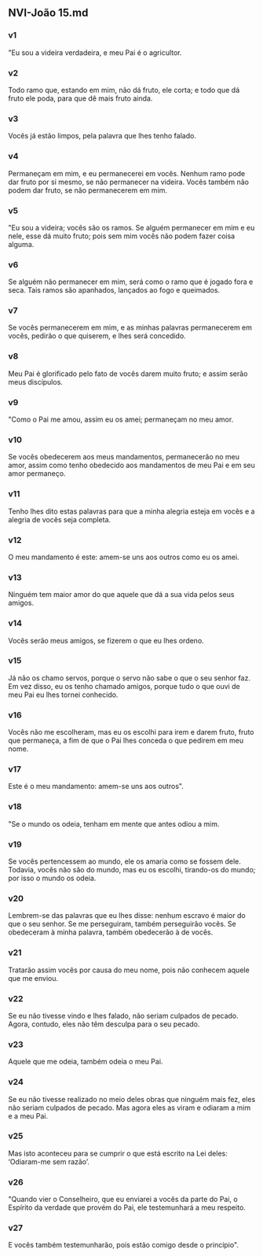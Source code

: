 ## NVI-João 15.md
### v1
 "Eu sou a videira verdadeira, e meu Pai é o agricultor.
### v2
 Todo ramo que, estando em mim, não dá fruto, ele corta; e todo que dá fruto ele poda, para que dê mais fruto ainda.
### v3
 Vocês já estão limpos, pela palavra que lhes tenho falado.
### v4
 Permaneçam em mim, e eu permanecerei em vocês. Nenhum ramo pode dar fruto por si mesmo, se não permanecer na videira. Vocês também não podem dar fruto, se não permanecerem em mim.
### v5
 "Eu sou a videira; vocês são os ramos. Se alguém permanecer em mim e eu nele, esse dá muito fruto; pois sem mim vocês não podem fazer coisa alguma.
### v6
 Se alguém não permanecer em mim, será como o ramo que é jogado fora e seca. Tais ramos são apanhados, lançados ao fogo e queimados.
### v7
 Se vocês permanecerem em mim, e as minhas palavras permanecerem em vocês, pedirão o que quiserem, e lhes será concedido.
### v8
 Meu Pai é glorificado pelo fato de vocês darem muito fruto; e assim serão meus discípulos.
### v9
 "Como o Pai me amou, assim eu os amei; permaneçam no meu amor.
### v10
 Se vocês obedecerem aos meus mandamentos, permanecerão no meu amor, assim como tenho obedecido aos mandamentos de meu Pai e em seu amor permaneço.
### v11
 Tenho lhes dito estas palavras para que a minha alegria esteja em vocês e a alegria de vocês seja completa.
### v12
 O meu mandamento é este: amem-se uns aos outros como eu os amei.
### v13
 Ninguém tem maior amor do que aquele que dá a sua vida pelos seus amigos.
### v14
 Vocês serão meus amigos, se fizerem o que eu lhes ordeno.
### v15
 Já não os chamo servos, porque o servo não sabe o que o seu senhor faz. Em vez disso, eu os tenho chamado amigos, porque tudo o que ouvi de meu Pai eu lhes tornei conhecido.
### v16
 Vocês não me escolheram, mas eu os escolhi para irem e darem fruto, fruto que permaneça, a fim de que o Pai lhes conceda o que pedirem em meu nome.
### v17
 Este é o meu mandamento: amem-se uns aos outros".
### v18
 "Se o mundo os odeia, tenham em mente que antes odiou a mim.
### v19
 Se vocês pertencessem ao mundo, ele os amaria como se fossem dele. Todavia, vocês não são do mundo, mas eu os escolhi, tirando-os do mundo; por isso o mundo os odeia.
### v20
 Lembrem-se das palavras que eu lhes disse: nenhum escravo é maior do que o seu senhor. Se me perseguiram, também perseguirão vocês. Se obedeceram à minha palavra, também obedecerão à de vocês.
### v21
 Tratarão assim vocês por causa do meu nome, pois não conhecem aquele que me enviou.
### v22
 Se eu não tivesse vindo e lhes falado, não seriam culpados de pecado. Agora, contudo, eles não têm desculpa para o seu pecado.
### v23
 Aquele que me odeia, também odeia o meu Pai.
### v24
 Se eu não tivesse realizado no meio deles obras que ninguém mais fez, eles não seriam culpados de pecado. Mas agora eles as viram e odiaram a mim e a meu Pai.
### v25
 Mas isto aconteceu para se cumprir o que está escrito na Lei deles: ‘Odiaram-me sem razão’.
### v26
 "Quando vier o Conselheiro, que eu enviarei a vocês da parte do Pai, o Espírito da verdade que provém do Pai, ele testemunhará a meu respeito.
### v27
 E vocês também testemunharão, pois estão comigo desde o princípio".
